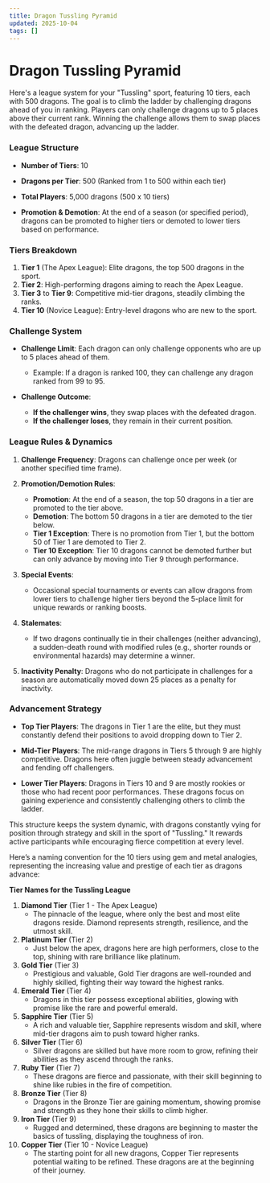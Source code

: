 ```yaml
---
title: Dragon Tussling Pyramid
updated: 2025-10-04
tags: []
---
```


# Dragon Tussling Pyramid


Here's a league system for your "Tussling" sport, featuring 10 tiers, each with 500 dragons. The goal is to climb the ladder by challenging dragons ahead of you in ranking. Players can only challenge dragons up to 5 places above their current rank. Winning the challenge allows them to swap places with the defeated dragon, advancing up the ladder.

### League Structure

- **Number of Tiers**: 10

- **Dragons per Tier**: 500 (Ranked from 1 to 500 within each tier)

- **Total Players**: 5,000 dragons (500 x 10 tiers)

- **Promotion & Demotion**: At the end of a season (or specified period), dragons can be promoted to higher tiers or demoted to lower tiers based on performance.

### Tiers Breakdown
1. **Tier 1** (The Apex League): Elite dragons, the top 500 dragons in the sport.
2. **Tier 2**: High-performing dragons aiming to reach the Apex League.
3. **Tier 3** to **Tier 9**: Competitive mid-tier dragons, steadily climbing the ranks.
4. **Tier 10** (Novice League): Entry-level dragons who are new to the sport.

### Challenge System

- **Challenge Limit**: Each dragon can only challenge opponents who are up to 5 places ahead of them.
    - Example: If a dragon is ranked 100, they can challenge any dragon ranked from 99 to 95.

- **Challenge Outcome**:
    - **If the challenger wins**, they swap places with the defeated dragon.
    - **If the challenger loses**, they remain in their current position.

### League Rules & Dynamics
1. **Challenge Frequency**: Dragons can challenge once per week (or another specified time frame).
2. **Promotion/Demotion Rules**:
    - **Promotion**: At the end of a season, the top 50 dragons in a tier are promoted to the tier above.
    - **Demotion**: The bottom 50 dragons in a tier are demoted to the tier below.
    - **Tier 1 Exception**: There is no promotion from Tier 1, but the bottom 50 of Tier 1 are demoted to Tier 2.
    - **Tier 10 Exception**: Tier 10 dragons cannot be demoted further but can only advance by moving into Tier 9 through performance.

3. **Special Events**:
    - Occasional special tournaments or events can allow dragons from lower tiers to challenge higher tiers beyond the 5-place limit for unique rewards or ranking boosts.

4. **Stalemates**:
    - If two dragons continually tie in their challenges (neither advancing), a sudden-death round with modified rules (e.g., shorter rounds or environmental hazards) may determine a winner.

5. **Inactivity Penalty**: Dragons who do not participate in challenges for a season are automatically moved down 25 places as a penalty for inactivity.

### Advancement Strategy

- **Top Tier Players**: The dragons in Tier 1 are the elite, but they must constantly defend their positions to avoid dropping down to Tier 2.

- **Mid-Tier Players**: The mid-range dragons in Tiers 5 through 9 are highly competitive. Dragons here often juggle between steady advancement and fending off challengers.

- **Lower Tier Players**: Dragons in Tiers 10 and 9 are mostly rookies or those who had recent poor performances. These dragons focus on gaining experience and consistently challenging others to climb the ladder.

This structure keeps the system dynamic, with dragons constantly vying for position through strategy and skill in the sport of "Tussling." It rewards active participants while encouraging fierce competition at every level.


Here’s a naming convention for the 10 tiers using gem and metal analogies, representing the increasing value and prestige of each tier as dragons advance:

**Tier Names for the Tussling League**
1. **Diamond Tier** (Tier 1 - The Apex League)
	* The pinnacle of the league, where only the best and most elite dragons reside. Diamond represents strength, resilience, and the utmost skill.
3. **Platinum Tier** (Tier 2)
	* Just below the apex, dragons here are high performers, close to the top, shining with rare brilliance like platinum.
5. **Gold Tier** (Tier 3)
	* Prestigious and valuable, Gold Tier dragons are well-rounded and highly skilled, fighting their way toward the highest ranks.
7. **Emerald Tier** (Tier 4)
	* Dragons in this tier possess exceptional abilities, glowing with promise like the rare and powerful emerald.
9. **Sapphire Tier** (Tier 5)
	* A rich and valuable tier, Sapphire represents wisdom and skill, where mid-tier dragons aim to push toward higher ranks.
11. **Silver Tier** (Tier 6)
	* Silver dragons are skilled but have more room to grow, refining their abilities as they ascend through the ranks.
13. **Ruby Tier** (Tier 7)
	* These dragons are fierce and passionate, with their skill beginning to shine like rubies in the fire of competition.
15. **Bronze Tier** (Tier 8)
	* Dragons in the Bronze Tier are gaining momentum, showing promise and strength as they hone their skills to climb higher.
17. **Iron Tier** (Tier 9)
	* Rugged and determined, these dragons are beginning to master the basics of tussling, displaying the toughness of iron.
19. **Copper Tier** (Tier 10 - Novice League)
	* The starting point for all new dragons, Copper Tier represents potential waiting to be refined. These dragons are at the beginning of their journey.
